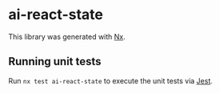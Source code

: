 # ai-react-state

This library was generated with [Nx](https://nx.dev).

## Running unit tests

Run `nx test ai-react-state` to execute the unit tests via [Jest](https://jestjs.io).
